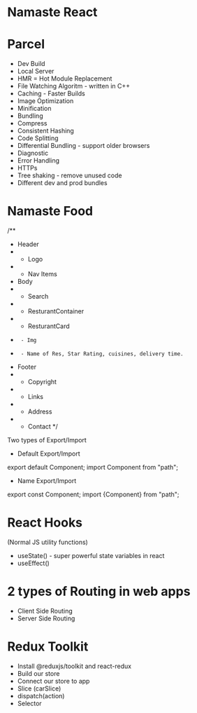 # Namaste React

# Parcel
- Dev Build
- Local Server
- HMR = Hot Module Replacement
- File Watching Algoritm - written in C++
- Caching - Faster Builds
- Image Optimization
- Minification
- Bundling
- Compress
- Consistent Hashing
- Code Splitting
- Differential Bundling - support older browsers
- Diagnostic
- Error Handling
- HTTPs
- Tree shaking - remove unused code
- Different dev and prod bundles

# Namaste Food
/**
 * Header
 *  - Logo
 *  - Nav Items
 * Body
 *  - Search
 *  - ResturantContainer
 *    - ResturantCard
 *      - Img
 *      - Name of Res, Star Rating, cuisines, delivery time.
 * Footer
 *  - Copyright
 *  - Links
 *  - Address
 *  - Contact
 */


 Two types of Export/Import

 - Default Export/Import

 export default Component;
 import Component from "path";

 - Name Export/Import

 export const Component;
 import {Component} from "path";


# React Hooks
(Normal JS utility functions)
- useState() - super powerful state variables in react 
- useEffect() 


# 2 types of Routing in web apps
- Client Side Routing
- Server Side Routing 


# Redux Toolkit
- Install @reduxjs/toolkit and react-redux
- Build our store
- Connect our store to app
- Slice (carSlice)
- dispatch(action)
- Selector